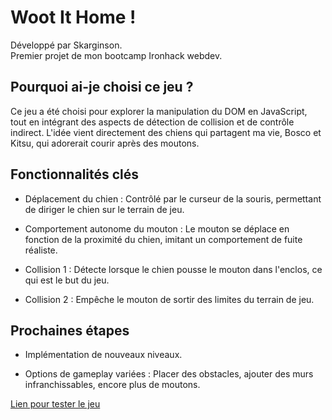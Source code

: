 # Woot It Home !

Développé par Skarginson. <br>
Premier projet de mon bootcamp Ironhack webdev.

## Pourquoi ai-je choisi ce jeu ?

Ce jeu a été choisi pour explorer la manipulation du DOM en JavaScript, tout en intégrant des aspects de détection de collision et de contrôle indirect.
L'idée vient directement des chiens qui partagent ma vie, Bosco et Kitsu, qui adorerait courir après des moutons.

## Fonctionnalités clés

- Déplacement du chien : Contrôlé par le curseur de la souris, permettant de diriger le chien sur le terrain de jeu.

- Comportement autonome du mouton : Le mouton se déplace en fonction de la proximité du chien, imitant un comportement de fuite réaliste.

- Collision 1 : Détecte lorsque le chien pousse le mouton dans l'enclos, ce qui est le but du jeu.

- Collision 2 : Empêche le mouton de sortir des limites du terrain de jeu.

## Prochaines étapes

- Implémentation de nouveaux niveaux.

- Options de gameplay variées : Placer des obstacles, ajouter des murs infranchissables, encore plus de moutons.

[Lien pour tester le jeu](https://skarginson.github.io/project1---Woof-It-Home-/)
